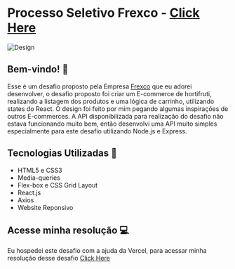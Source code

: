 # Processo Seletivo Frexco - [Click Here](http://processo-seletivo-frexco-samueloliveiraa.vercel.app/)

![Design](https://api-processo-seletivo-frexco.herokuapp.com/files/layout.png)

## Bem-vindo! 👋

Esse é um desafio proposto pela Empresa [Frexco](https://frexco.com.br/) que eu adorei desenvolver, o desafio proposto foi criar um  E-commerce de hortifruti, realizando a listagem dos produtos e uma lógica de carrinho, utilizando states do React. O design foi feito por mim pegando algumas inspirações de outros  E-commerces. A API disponibilizada para realização do desafio não estava funcionando muito bem, então desenvolvi uma API muito simples especialmente para este desafio utilizando Node.js e Express.

## Tecnologias Utilizadas 🧩

* HTML5 e CSS3
* Media-queries
* Flex-box e CSS Grid Layout
* React.js
* Axios
* Website Reponsivo

## Acesse minha resolução 💻

   Eu hospedei este desafio com a ajuda da Vercel, para acessar minha resolução desse desafio [Click Here](http://processo-seletivo-frexco-samueloliveiraa.vercel.app/)
